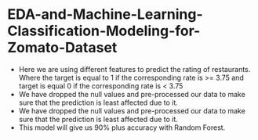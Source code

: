 # EDA-and-Machine-Learning-Classification-Modeling-for-Zomato-Dataset


- Here we are using different features to predict the rating of restaurants. Where the target is equal to 1 if the corresponding rate is >= 3.75 and target is equal 0 if the corresponding rate is < 3.75
- We have dropped the null values and pre-processed our data to make sure that the prediction is least affected due to it.
- We have dropped the null values and pre-processed our data to make sure that the prediction is least affected due to it.
- This model will give us 90% plus accuracy with Random Forest.
